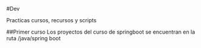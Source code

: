 #Dev

Practicas cursos, recursos y scripts

##Primer curso 
Los proyectos del curso de springboot se encuentran en la ruta 
/java/spring boot

